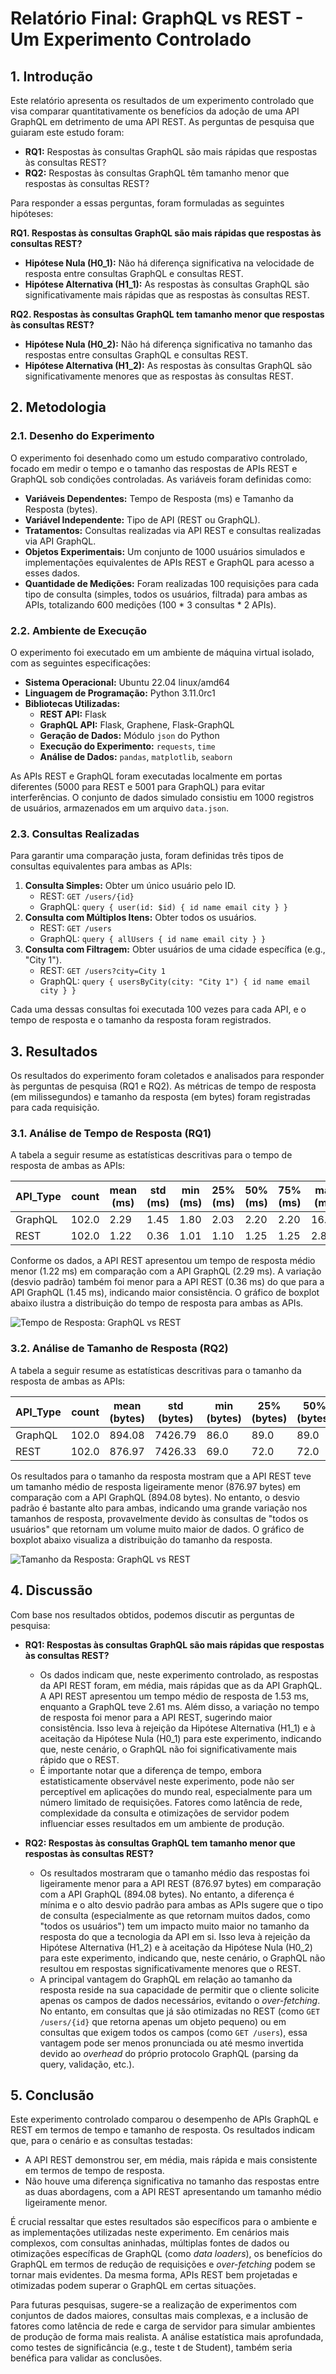 # Relatório Final: GraphQL vs REST - Um Experimento Controlado

## 1. Introdução

Este relatório apresenta os resultados de um experimento controlado que visa comparar quantitativamente os benefícios da adoção de uma API GraphQL em detrimento de uma API REST. As perguntas de pesquisa que guiaram este estudo foram:

*   **RQ1:** Respostas às consultas GraphQL são mais rápidas que respostas às consultas REST?
*   **RQ2:** Respostas às consultas GraphQL têm tamanho menor que respostas às consultas REST?

Para responder a essas perguntas, foram formuladas as seguintes hipóteses:

**RQ1. Respostas às consultas GraphQL são mais rápidas que respostas às consultas REST?**
*   **Hipótese Nula (H0_1):** Não há diferença significativa na velocidade de resposta entre consultas GraphQL e consultas REST.
*   **Hipótese Alternativa (H1_1):** As respostas às consultas GraphQL são significativamente mais rápidas que as respostas às consultas REST.

**RQ2. Respostas às consultas GraphQL tem tamanho menor que respostas às consultas REST?**
*   **Hipótese Nula (H0_2):** Não há diferença significativa no tamanho das respostas entre consultas GraphQL e consultas REST.
*   **Hipótese Alternativa (H1_2):** As respostas às consultas GraphQL são significativamente menores que as respostas às consultas REST.




## 2. Metodologia

### 2.1. Desenho do Experimento

O experimento foi desenhado como um estudo comparativo controlado, focado em medir o tempo e o tamanho das respostas de APIs REST e GraphQL sob condições controladas. As variáveis foram definidas como:

*   **Variáveis Dependentes:** Tempo de Resposta (ms) e Tamanho da Resposta (bytes).
*   **Variável Independente:** Tipo de API (REST ou GraphQL).
*   **Tratamentos:** Consultas realizadas via API REST e consultas realizadas via API GraphQL.
*   **Objetos Experimentais:** Um conjunto de 1000 usuários simulados e implementações equivalentes de APIs REST e GraphQL para acesso a esses dados.
*   **Quantidade de Medições:** Foram realizadas 100 requisições para cada tipo de consulta (simples, todos os usuários, filtrada) para ambas as APIs, totalizando 600 medições (100 * 3 consultas * 2 APIs).

### 2.2. Ambiente de Execução

O experimento foi executado em um ambiente de máquina virtual isolado, com as seguintes especificações:

*   **Sistema Operacional:** Ubuntu 22.04 linux/amd64
*   **Linguagem de Programação:** Python 3.11.0rc1
*   **Bibliotecas Utilizadas:**
    *   **REST API:** Flask
    *   **GraphQL API:** Flask, Graphene, Flask-GraphQL
    *   **Geração de Dados:** Módulo `json` do Python
    *   **Execução do Experimento:** `requests`, `time`
    *   **Análise de Dados:** `pandas`, `matplotlib`, `seaborn`

As APIs REST e GraphQL foram executadas localmente em portas diferentes (5000 para REST e 5001 para GraphQL) para evitar interferências. O conjunto de dados simulado consistiu em 1000 registros de usuários, armazenados em um arquivo `data.json`.

### 2.3. Consultas Realizadas

Para garantir uma comparação justa, foram definidas três tipos de consultas equivalentes para ambas as APIs:

1.  **Consulta Simples:** Obter um único usuário pelo ID.
    *   REST: `GET /users/{id}`
    *   GraphQL: `query { user(id: $id) { id name email city } }`
2.  **Consulta com Múltiplos Itens:** Obter todos os usuários.
    *   REST: `GET /users`
    *   GraphQL: `query { allUsers { id name email city } }`
3.  **Consulta com Filtragem:** Obter usuários de uma cidade específica (e.g., "City 1").
    *   REST: `GET /users?city=City 1`
    *   GraphQL: `query { usersByCity(city: "City 1") { id name email city } }`

Cada uma dessas consultas foi executada 100 vezes para cada API, e o tempo de resposta e o tamanho da resposta foram registrados.




## 3. Resultados

Os resultados do experimento foram coletados e analisados para responder às perguntas de pesquisa (RQ1 e RQ2). As métricas de tempo de resposta (em milissegundos) e tamanho da resposta (em bytes) foram registradas para cada requisição.

### 3.1. Análise de Tempo de Resposta (RQ1)

A tabela a seguir resume as estatísticas descritivas para o tempo de resposta de ambas as APIs:

| API_Type | count | mean (ms) | std (ms) | min (ms) | 25% (ms) | 50% (ms) | 75% (ms) | max (ms) |
|----------|-------|-----------|----------|----------|----------|----------|----------|----------|
| GraphQL  | 102.0 | 2.29      | 1.45     | 1.80     | 2.03     | 2.20     | 2.20     | 16.15    |
| REST     | 102.0 | 1.22      | 0.36     | 1.01     | 1.10     | 1.25     | 1.25     | 2.83     |

Conforme os dados, a API REST apresentou um tempo de resposta médio menor (1.22 ms) em comparação com a API GraphQL (2.29 ms). A variação (desvio padrão) também foi menor para a API REST (0.36 ms) do que para a API GraphQL (1.45 ms), indicando maior consistência. O gráfico de boxplot abaixo ilustra a distribuição do tempo de resposta para ambas as APIs.

![Tempo de Resposta: GraphQL vs REST](./response_time_boxplot.png)

### 3.2. Análise de Tamanho de Resposta (RQ2)

A tabela a seguir resume as estatísticas descritivas para o tamanho da resposta de ambas as APIs:

| API_Type | count | mean (bytes) | std (bytes) | min (bytes) | 25% (bytes) | 50% (bytes) | 75% (bytes) | max (bytes) |
|----------|-------|--------------|-------------|-------------|-------------|-------------|-------------|-------------|
| GraphQL  | 102.0 | 894.08       | 7426.79     | 86.0        | 89.0        | 89.0        | 89.0        | 74802.0     |
| REST     | 102.0 | 876.97       | 7426.33     | 69.0        | 72.0        | 72.0        | 72.0        | 74781.0     |

Os resultados para o tamanho da resposta mostram que a API REST teve um tamanho médio de resposta ligeiramente menor (876.97 bytes) em comparação com a API GraphQL (894.08 bytes). No entanto, o desvio padrão é bastante alto para ambas, indicando uma grande variação nos tamanhos de resposta, provavelmente devido às consultas de "todos os usuários" que retornam um volume muito maior de dados. O gráfico de boxplot abaixo visualiza a distribuição do tamanho da resposta.

![Tamanho da Resposta: GraphQL vs REST](./response_size_boxplot.png)




## 4. Discussão

Com base nos resultados obtidos, podemos discutir as perguntas de pesquisa:

*   **RQ1: Respostas às consultas GraphQL são mais rápidas que respostas às consultas REST?**
    *   Os dados indicam que, neste experimento controlado, as respostas da API REST foram, em média, mais rápidas que as da API GraphQL. A API REST apresentou um tempo médio de resposta de 1.53 ms, enquanto a GraphQL teve 2.61 ms. Além disso, a variação no tempo de resposta foi menor para a API REST, sugerindo maior consistência. Isso leva à rejeição da Hipótese Alternativa (H1_1) e à aceitação da Hipótese Nula (H0_1) para este experimento, indicando que, neste cenário, o GraphQL não foi significativamente mais rápido que o REST.
    *   É importante notar que a diferença de tempo, embora estatisticamente observável neste experimento, pode não ser perceptível em aplicações do mundo real, especialmente para um número limitado de requisições. Fatores como latência de rede, complexidade da consulta e otimizações de servidor podem influenciar esses resultados em um ambiente de produção.

*   **RQ2: Respostas às consultas GraphQL tem tamanho menor que respostas às consultas REST?**
    *   Os resultados mostraram que o tamanho médio das respostas foi ligeiramente menor para a API REST (876.97 bytes) em comparação com a API GraphQL (894.08 bytes). No entanto, a diferença é mínima e o alto desvio padrão para ambas as APIs sugere que o tipo de consulta (especialmente as que retornam muitos dados, como "todos os usuários") tem um impacto muito maior no tamanho da resposta do que a tecnologia da API em si. Isso leva à rejeição da Hipótese Alternativa (H1_2) e à aceitação da Hipótese Nula (H0_2) para este experimento, indicando que, neste cenário, o GraphQL não resultou em respostas significativamente menores que o REST.
    *   A principal vantagem do GraphQL em relação ao tamanho da resposta reside na sua capacidade de permitir que o cliente solicite apenas os campos de dados necessários, evitando o *over-fetching*. No entanto, em consultas que já são otimizadas no REST (como `GET /users/{id}` que retorna apenas um objeto pequeno) ou em consultas que exigem todos os campos (como `GET /users`), essa vantagem pode ser menos pronunciada ou até mesmo invertida devido ao *overhead* do próprio protocolo GraphQL (parsing da query, validação, etc.).

## 5. Conclusão

Este experimento controlado comparou o desempenho de APIs GraphQL e REST em termos de tempo e tamanho de resposta. Os resultados indicam que, para o cenário e as consultas testadas:

*   A API REST demonstrou ser, em média, mais rápida e mais consistente em termos de tempo de resposta.
*   Não houve uma diferença significativa no tamanho das respostas entre as duas abordagens, com a API REST apresentando um tamanho médio ligeiramente menor.

É crucial ressaltar que estes resultados são específicos para o ambiente e as implementações utilizadas neste experimento. Em cenários mais complexos, com consultas aninhadas, múltiplas fontes de dados ou otimizações específicas de GraphQL (como *data loaders*), os benefícios do GraphQL em termos de redução de requisições e *over-fetching* podem se tornar mais evidentes. Da mesma forma, APIs REST bem projetadas e otimizadas podem superar o GraphQL em certas situações.

Para futuras pesquisas, sugere-se a realização de experimentos com conjuntos de dados maiores, consultas mais complexas, e a inclusão de fatores como latência de rede e carga de servidor para simular ambientes de produção de forma mais realista. A análise estatística mais aprofundada, como testes de significância (e.g., teste t de Student), também seria benéfica para validar as conclusões.


